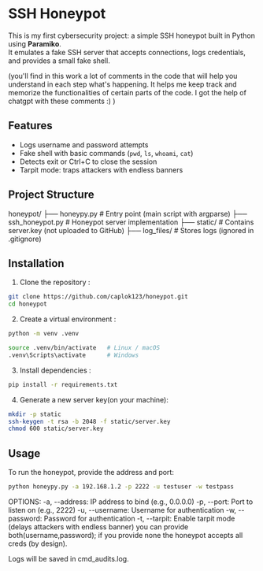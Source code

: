 # SSH Honeypot

This is my first cybersecurity project: a simple SSH honeypot built in Python using **Paramiko**.  
It emulates a fake SSH server that accepts connections, logs credentials, and provides a small fake shell.

(you'll find in this work a lot of comments in the code that will help you understand in each step what's happening. 
It helps me keep track and memorize the functionalities of certain parts of the code.
I got the help of chatgpt with these comments :) )

## Features
- Logs username and password attempts
- Fake shell with basic commands (`pwd`, `ls`, `whoami`, `cat`)
- Detects exit or Ctrl+C to close the session
- Tarpit mode: traps attackers with endless banners

## Project Structure
honeypot/
├── honeypy.py # Entry point (main script with argparse)
├── ssh_honeypot.py # Honeypot server implementation
├── static/ # Contains server.key (not uploaded to GitHub)
├── log_files/ # Stores logs (ignored in .gitignore)

## Installation
1. Clone the repository :
```bash
git clone https://github.com/caplok123/honeypot.git
cd honeypot
```

2. Create a virtual environment :

```bash
python -m venv .venv

source .venv/bin/activate   # Linux / macOS
.venv\Scripts\activate      # Windows
```

3. Install dependencies : 

```bash
pip install -r requirements.txt
```

4. Generate a new server key(on your machine):

```bash
mkdir -p static
ssh-keygen -t rsa -b 2048 -f static/server.key
chmod 600 static/server.key
```

## Usage
To run the honeypot, provide the address and port:

```bash
python honeypy.py -a 192.168.1.2 -p 2222 -u testuser -w testpass
```

OPTIONS:
-a, --address: IP address to bind (e.g., 0.0.0.0)
-p, --port: Port to listen on (e.g., 2222)
-u, --username: Username for authentication
-w, --password: Password for authentication
-t, --tarpit: Enable tarpit mode (delays attackers with endless banner)
you can provide both(username,password); if you provide none the honeypot accepts all creds (by design).

Logs will be saved in cmd_audits.log.
